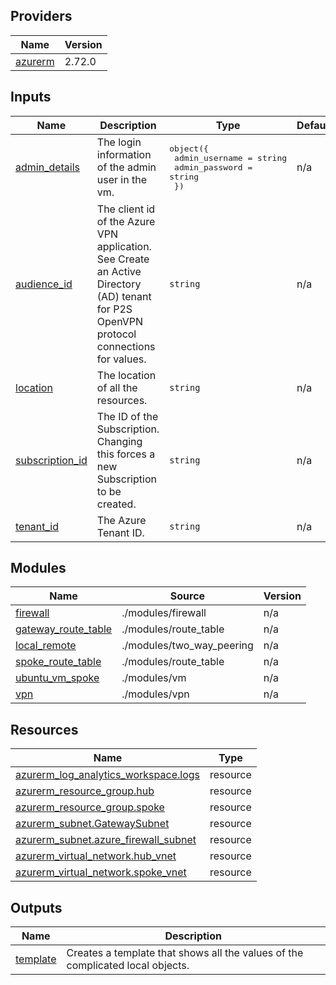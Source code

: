 ## Providers

| Name | Version |
|------|---------|
| <a name="provider_azurerm"></a> [azurerm](#provider\_azurerm) | 2.72.0 |
## Inputs

| Name | Description | Type | Default | Required |
|------|-------------|------|---------|:--------:|
| <a name="input_admin_details"></a> [admin\_details](#input\_admin\_details) | The login information of the admin user in the vm. | <pre>object({<br>    admin_username = string<br>    admin_password = string<br>  })</pre> | n/a | yes |
| <a name="input_audience_id"></a> [audience\_id](#input\_audience\_id) | The client id of the Azure VPN application. See Create an Active Directory (AD) tenant for P2S OpenVPN protocol connections for values. | `string` | n/a | yes |
| <a name="input_location"></a> [location](#input\_location) | The location of all the resources. | `string` | n/a | yes |
| <a name="input_subscription_id"></a> [subscription\_id](#input\_subscription\_id) | The ID of the Subscription. Changing this forces a new Subscription to be created. | `string` | n/a | yes |
| <a name="input_tenant_id"></a> [tenant\_id](#input\_tenant\_id) | The Azure Tenant ID. | `string` | n/a | yes |
## Modules

| Name | Source | Version |
|------|--------|---------|
| <a name="module_firewall"></a> [firewall](#module\_firewall) | ./modules/firewall | n/a |
| <a name="module_gateway_route_table"></a> [gateway\_route\_table](#module\_gateway\_route\_table) | ./modules/route_table | n/a |
| <a name="module_local_remote"></a> [local\_remote](#module\_local\_remote) | ./modules/two_way_peering | n/a |
| <a name="module_spoke_route_table"></a> [spoke\_route\_table](#module\_spoke\_route\_table) | ./modules/route_table | n/a |
| <a name="module_ubuntu_vm_spoke"></a> [ubuntu\_vm\_spoke](#module\_ubuntu\_vm\_spoke) | ./modules/vm | n/a |
| <a name="module_vpn"></a> [vpn](#module\_vpn) | ./modules/vpn | n/a |
## Resources

| Name | Type |
|------|------|
| [azurerm_log_analytics_workspace.logs](https://registry.terraform.io/providers/hashicorp/azurerm/latest/docs/resources/log_analytics_workspace) | resource |
| [azurerm_resource_group.hub](https://registry.terraform.io/providers/hashicorp/azurerm/latest/docs/resources/resource_group) | resource |
| [azurerm_resource_group.spoke](https://registry.terraform.io/providers/hashicorp/azurerm/latest/docs/resources/resource_group) | resource |
| [azurerm_subnet.GatewaySubnet](https://registry.terraform.io/providers/hashicorp/azurerm/latest/docs/resources/subnet) | resource |
| [azurerm_subnet.azure_firewall_subnet](https://registry.terraform.io/providers/hashicorp/azurerm/latest/docs/resources/subnet) | resource |
| [azurerm_virtual_network.hub_vnet](https://registry.terraform.io/providers/hashicorp/azurerm/latest/docs/resources/virtual_network) | resource |
| [azurerm_virtual_network.spoke_vnet](https://registry.terraform.io/providers/hashicorp/azurerm/latest/docs/resources/virtual_network) | resource |
## Outputs

| Name | Description |
|------|-------------|
| <a name="output_template"></a> [template](#output\_template) | Creates a template that shows all the values of the complicated local objects. |
